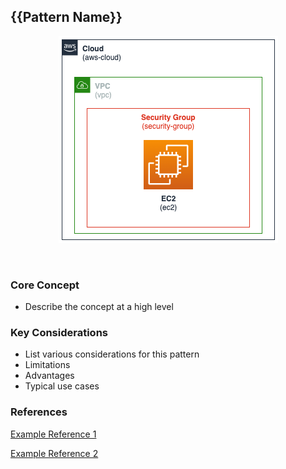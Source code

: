 ## {{Pattern Name}}
<p align="center">
    <img alt="Architecture" src="./images/demo-architecture.png" />   
</p>
<br/>

### Core Concept
* Describe the concept at a high level   

### Key Considerations
* List various considerations for this pattern
* Limitations
* Advantages
* Typical use cases   

### References
<a href="https://aws.amazon.com" target="_blank">Example Reference 1</a>

<a href="https://aws.amazon.com" target="_blank">Example Reference 2</a>



